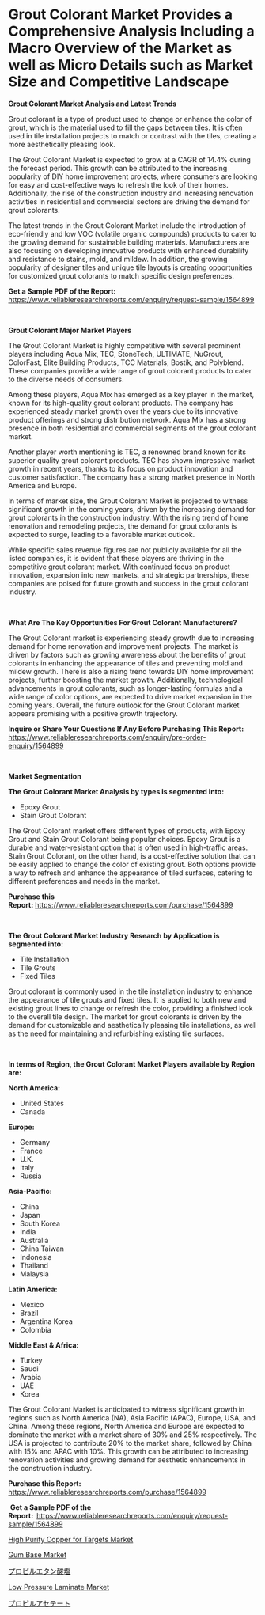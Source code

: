 <p><h1>Grout Colorant Market Provides a Comprehensive Analysis Including a Macro Overview of the Market as well as Micro Details such as Market Size and Competitive Landscape</h1></p><p><strong>Grout Colorant Market Analysis and Latest Trends</strong></p>
<p><p>Grout colorant is a type of product used to change or enhance the color of grout, which is the material used to fill the gaps between tiles. It is often used in tile installation projects to match or contrast with the tiles, creating a more aesthetically pleasing look.</p><p>The Grout Colorant Market is expected to grow at a CAGR of 14.4% during the forecast period. This growth can be attributed to the increasing popularity of DIY home improvement projects, where consumers are looking for easy and cost-effective ways to refresh the look of their homes. Additionally, the rise of the construction industry and increasing renovation activities in residential and commercial sectors are driving the demand for grout colorants.</p><p>The latest trends in the Grout Colorant Market include the introduction of eco-friendly and low VOC (volatile organic compounds) products to cater to the growing demand for sustainable building materials. Manufacturers are also focusing on developing innovative products with enhanced durability and resistance to stains, mold, and mildew. In addition, the growing popularity of designer tiles and unique tile layouts is creating opportunities for customized grout colorants to match specific design preferences.</p></p>
<p><strong>Get a Sample PDF of the Report:&nbsp;</strong> <a href="https://www.reliableresearchreports.com/enquiry/request-sample/1564899">https://www.reliableresearchreports.com/enquiry/request-sample/1564899</a></p>
<p>&nbsp;</p>
<p><strong>Grout Colorant Major Market Players</strong></p>
<p><p>The Grout Colorant Market is highly competitive with several prominent players including Aqua Mix, TEC, StoneTech, ULTIMATE, NuGrout, ColorFast, Elite Building Products, TCC Materials, Bostik, and Polyblend. These companies provide a wide range of grout colorant products to cater to the diverse needs of consumers.</p><p>Among these players, Aqua Mix has emerged as a key player in the market, known for its high-quality grout colorant products. The company has experienced steady market growth over the years due to its innovative product offerings and strong distribution network. Aqua Mix has a strong presence in both residential and commercial segments of the grout colorant market.</p><p>Another player worth mentioning is TEC, a renowned brand known for its superior quality grout colorant products. TEC has shown impressive market growth in recent years, thanks to its focus on product innovation and customer satisfaction. The company has a strong market presence in North America and Europe.</p><p>In terms of market size, the Grout Colorant Market is projected to witness significant growth in the coming years, driven by the increasing demand for grout colorants in the construction industry. With the rising trend of home renovation and remodeling projects, the demand for grout colorants is expected to surge, leading to a favorable market outlook.</p><p>While specific sales revenue figures are not publicly available for all the listed companies, it is evident that these players are thriving in the competitive grout colorant market. With continued focus on product innovation, expansion into new markets, and strategic partnerships, these companies are poised for future growth and success in the grout colorant industry.</p></p>
<p>&nbsp;</p>
<p><strong>What Are The Key Opportunities For Grout Colorant Manufacturers?</strong></p>
<p><p>The Grout Colorant market is experiencing steady growth due to increasing demand for home renovation and improvement projects. The market is driven by factors such as growing awareness about the benefits of grout colorants in enhancing the appearance of tiles and preventing mold and mildew growth. There is also a rising trend towards DIY home improvement projects, further boosting the market growth. Additionally, technological advancements in grout colorants, such as longer-lasting formulas and a wide range of color options, are expected to drive market expansion in the coming years. Overall, the future outlook for the Grout Colorant market appears promising with a positive growth trajectory.</p></p>
<p><strong>Inquire or Share Your Questions If Any Before Purchasing This Report:</strong> <a href="https://www.reliableresearchreports.com/enquiry/pre-order-enquiry/1564899">https://www.reliableresearchreports.com/enquiry/pre-order-enquiry/1564899</a></p>
<p>&nbsp;</p>
<p><strong>Market Segmentation</strong></p>
<p><strong>The Grout Colorant Market Analysis by types is segmented into:</strong></p>
<p><ul><li>Epoxy Grout</li><li>Stain Grout Colorant‎</li></ul></p>
<p><p>The Grout Colorant market offers different types of products, with Epoxy Grout and Stain Grout Colorant being popular choices. Epoxy Grout is a durable and water-resistant option that is often used in high-traffic areas. Stain Grout Colorant, on the other hand, is a cost-effective solution that can be easily applied to change the color of existing grout. Both options provide a way to refresh and enhance the appearance of tiled surfaces, catering to different preferences and needs in the market.</p></p>
<p><strong>Purchase this Report:&nbsp;</strong><a href="https://www.reliableresearchreports.com/purchase/1564899">https://www.reliableresearchreports.com/purchase/1564899</a></p>
<p>&nbsp;</p>
<p><strong>The Grout Colorant Market Industry Research by Application is segmented into:</strong></p>
<p><ul><li>Tile Installation</li><li>Tile Grouts</li><li>Fixed Tiles</li></ul></p>
<p><p>Grout colorant is commonly used in the tile installation industry to enhance the appearance of tile grouts and fixed tiles. It is applied to both new and existing grout lines to change or refresh the color, providing a finished look to the overall tile design. The market for grout colorants is driven by the demand for customizable and aesthetically pleasing tile installations, as well as the need for maintaining and refurbishing existing tile surfaces.</p></p>
<p>&nbsp;</p>
<p><strong>In terms of Region, the Grout Colorant Market Players available by Region are:</strong></p>
<p>
    <p> <strong> North America: </strong>
        <ul>
            <li>United States</li>
            <li>Canada</li>
        </ul>
        </p> 
    <p> <strong> Europe: </strong>
        <ul>
            <li>Germany</li>
            <li>France</li>
            <li>U.K.</li>
            <li>Italy</li>
            <li>Russia</li>
        </ul>
        </p> 
    <p> <strong> Asia-Pacific: </strong>
        <ul>
            <li>China</li>
            <li>Japan</li>
            <li>South Korea</li>
            <li>India</li>
            <li>Australia</li>
            <li>China Taiwan</li>
            <li>Indonesia</li>
            <li>Thailand</li>
            <li>Malaysia</li>
        </ul>
        </p> 
    <p> <strong> Latin America: </strong>
        <ul>
            <li>Mexico</li>
            <li>Brazil</li>
            <li>Argentina Korea</li>
            <li>Colombia</li>
        </ul>
        </p> 
    <p> <strong> Middle East & Africa: </strong>
        <ul>
            <li>Turkey</li>
            <li>Saudi</li>
            <li>Arabia</li>
            <li>UAE</li>
            <li>Korea</li>
        </ul>
    </p>
    </p>
<p><p>The Grout Colorant Market is anticipated to witness significant growth in regions such as North America (NA), Asia Pacific (APAC), Europe, USA, and China. Among these regions, North America and Europe are expected to dominate the market with a market share of 30% and 25% respectively. The USA is projected to contribute 20% to the market share, followed by China with 15% and APAC with 10%. This growth can be attributed to increasing renovation activities and growing demand for aesthetic enhancements in the construction industry.</p></p>
<p><strong>Purchase this Report: </strong><a href="https://www.reliableresearchreports.com/purchase/1564899">https://www.reliableresearchreports.com/purchase/1564899</a></p>
<p>&nbsp;<strong>Get a Sample PDF of the Report:&nbsp;&nbsp;</strong><a href="https://www.reliableresearchreports.com/enquiry/request-sample/1564899">https://www.reliableresearchreports.com/enquiry/request-sample/1564899</a></p>
<p><strong></strong></p>
<p><p><a href="https://issuu.com/reportprime-2/docs/high-purity-copper-for-targets-market-size-2030.pp">High Purity Copper for Targets Market</a></p><p><a href="https://github.com/mbisetmhermsr/Market-Research-Report-List-1/blob/main/gum-base-market.md">Gum Base Market</a></p><p><a href="https://github.com/vtbvgl20191192/Market-Research-Report-List-1/blob/main/3782751193785.md">プロピルエタン酸塩</a></p><p><a href="https://github.com/zjyglelu/Market-Research-Report-List-1/blob/main/low-pressure-laminate-market.md">Low Pressure Laminate Market</a></p><p><a href="https://github.com/avwofrml53535/Market-Research-Report-List-1/blob/main/1241630193784.md">プロピルアセテート</a></p></p>